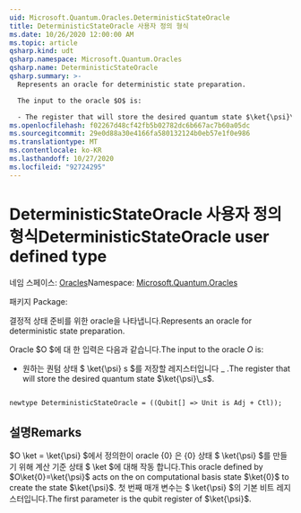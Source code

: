 ```yaml
---
uid: Microsoft.Quantum.Oracles.DeterministicStateOracle
title: DeterministicStateOracle 사용자 정의 형식
ms.date: 10/26/2020 12:00:00 AM
ms.topic: article
qsharp.kind: udt
qsharp.namespace: Microsoft.Quantum.Oracles
qsharp.name: DeterministicStateOracle
qsharp.summary: >-
  Represents an oracle for deterministic state preparation.

  The input to the oracle $O$ is:

  - The register that will store the desired quantum state $\ket{\psi}\_s$.
ms.openlocfilehash: f02267d48cf42fb5b02782dc6b667ac7b60a05dc
ms.sourcegitcommit: 29e0d88a30e4166fa580132124b0eb57e1f0e986
ms.translationtype: MT
ms.contentlocale: ko-KR
ms.lasthandoff: 10/27/2020
ms.locfileid: "92724295"
---
```

# <a name="deterministicstateoracle-user-defined-type"></a><span data-ttu-id="d13b0-102">DeterministicStateOracle 사용자 정의 형식</span><span class="sxs-lookup"><span data-stu-id="d13b0-102">DeterministicStateOracle user defined type</span></span>

<span data-ttu-id="d13b0-103">네임 스페이스: [Oracles](xref:Microsoft.Quantum.Oracles)</span><span class="sxs-lookup"><span data-stu-id="d13b0-103">Namespace: [Microsoft.Quantum.Oracles](xref:Microsoft.Quantum.Oracles)</span></span>

<span data-ttu-id="d13b0-104">패키지 [](https://nuget.org/packages/)</span><span class="sxs-lookup"><span data-stu-id="d13b0-104">Package: [](https://nuget.org/packages/)</span></span>


<span data-ttu-id="d13b0-105">결정적 상태 준비를 위한 oracle을 나타냅니다.</span><span class="sxs-lookup"><span data-stu-id="d13b0-105">Represents an oracle for deterministic state preparation.</span></span>

<span data-ttu-id="d13b0-106">Oracle $O $에 대 한 입력은 다음과 같습니다.</span><span class="sxs-lookup"><span data-stu-id="d13b0-106">The input to the oracle $O$ is:</span></span>

- <span data-ttu-id="d13b0-107">원하는 퀀텀 상태 $ \ket{\psi} s $를 저장할 레지스터입니다 \_ .</span><span class="sxs-lookup"><span data-stu-id="d13b0-107">The register that will store the desired quantum state $\ket{\psi}\_s$.</span></span>

```qsharp

newtype DeterministicStateOracle = ((Qubit[] => Unit is Adj + Ctl));
```



## <a name="remarks"></a><span data-ttu-id="d13b0-108">설명</span><span class="sxs-lookup"><span data-stu-id="d13b0-108">Remarks</span></span>

<span data-ttu-id="d13b0-109">$O \ket = \ket{\psi} $에서 정의한이 oracle {0} 은 {0} 상태 $ \ket{\psi} $를 만들기 위해 계산 기준 상태 $ \ket $에 대해 작동 합니다.</span><span class="sxs-lookup"><span data-stu-id="d13b0-109">This oracle defined by $O\ket{0}=\ket{\psi}$ acts on the on computational basis state $\ket{0}$ to create the state $\ket{\psi}$.</span></span>
<span data-ttu-id="d13b0-110">첫 번째 매개 변수는 $ \ket{\psi} $의 기본 비트 레지스터입니다.</span><span class="sxs-lookup"><span data-stu-id="d13b0-110">The first parameter is the qubit register of $\ket{\psi}$.</span></span>